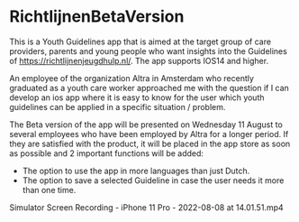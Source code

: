 #  RichtlijnenBetaVersion

This is a Youth Guidelines app that is aimed at the target group of care providers, parents and young people who want insights into the Guidelines of https://richtlijnenjeugdhulp.nl/. The app supports IOS14 and higher.

An employee of the organization Altra in Amsterdam who recently graduated as a youth care worker approached me with the question if I can develop an ios app where it is easy to know for the user which youth guidelines can be applied in a specific situation / problem.

The Beta version of the app will be presented on Wednesday 11 August to several employees who have been employed by Altra for a longer period. If they are satisfied with the product, it will be placed in the app store as soon as possible and 2 important functions will be added:

-    The option to use the app in more languages than just Dutch.
-    The option to save a selected Guideline in case the user needs it more than one time.

Simulator Screen Recording - iPhone 11 Pro - 2022-08-08 at 14.01.51.mp4
